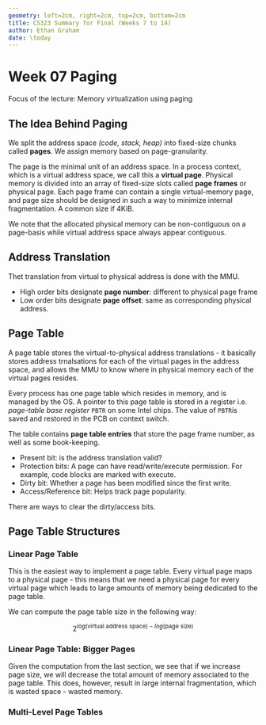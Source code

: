 ```yaml
---
geometry: left=2cm, right=2cm, top=2cm, bottom=2cm
title: CS323 Summary for Final (Weeks 7 to 14)
author: Ethan Graham
date: \today
---
```


# Week 07 Paging

Focus of the lecture: Memory virtualization using paging

## The Idea Behind Paging

We split the address space *(code, stack, heap)* into fixed-size chunks called
**pages**. We assign memory based on page-granularity.

The page is the minimal unit of an address space. In a process context, which
is a virtual address space, we call this a **virtual page**. Physical memory
is divided into an array of fixed-size slots called **page frames** or physical
page. Each page frame can contain a single virtual-memory page, and page
size should be designed in such a way to minimize internal fragmentation. A
common size if 4KiB.

We note that the allocated physical memory can be non-contiguous on a page-basis
while virtual address space always appear contiguous.

## Address Translation

Thet translation from virtual to physical address is done with the MMU.

- High order bits designate **page number**: different to physical page frame
- Low order bits designate **page offset**: same as corresponding physical 
address.

## Page Table

A page table stores the virtual-to-physical address translations - it basically
stores address trnalsations for each of the virtual pages in the address space,
and allows the MMU to know where in physical memory each of the virtual pages
resides.

Every process has one page table which resides in memory, and is managed by 
the OS. A pointer to this page table is stored in a register i.e.
*page-table base register* `PBTR` on some Intel chips.
The value of `PBTR`is saved and restored in the PCB on context switch.

The table contains **page table entries** that store the page frame number,
as well as some book-keeping.

- Present bit: is the address translation valid?
- Protection bits: A page can have read/write/execute permission. For example,
code blocks are marked with execute.
- Dirty bit: Whether a page has been modified since the first write.
- Access/Reference bit: Helps track page popularity.

There are ways to clear the dirty/access bits.

## Page Table Structures

### Linear Page Table

This is the easiest way to implement a page table. Every virtual page maps to
a physical page - this means that we need a physical page for every virtual
page which leads to large amounts of memory being dedicated to the page table.

We can compute the page table size in the following way:

$$
2^{
    log(\text{virtual address space}) - 
    log(\text{page size})
}
$$

### Linear Page Table: Bigger Pages

Given the computation from the last section, we see that if we increase page
size, we will decrease the total amount of memory associated to the page
table. This does, however, result in large internal fragmentation, which is
wasted space - wasted memory.

### Multi-Level Page Tables



